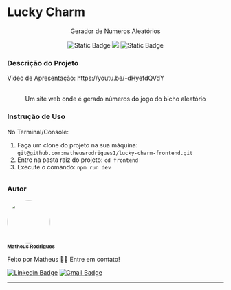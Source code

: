 <h1>Lucky Charm</h1>
<p align="center">Gerador de Numeros Aleatórios</p>
<p align="center">
     <a alt="NextJS">
        <img alt="Static Badge" src="https://img.shields.io/badge/NextJS-NextJS-black">
    </a>
    <a alt="Typescript">
        <img src="https://img.shields.io/badge/Typescript-Typescript-blue" />
    </a>
    <a alt="Bootstrap">
        <img alt="Static Badge" src="https://img.shields.io/badge/Bootstrap-Bootstrap-yellow">
    </a>
</p>

<h3>Descrição do Projeto</h3>
Video de Apresentação: https://youtu.be/-dHyefdQVdY


<p align="center">
<br>
Um site web onde é gerado números do jogo do bicho aleatório
</p>
</figure>

<h3>Instrução de Uso</h3>
<p>No Terminal/Console:</p>
<ol>
	<li>Faça um clone do projeto na sua máquina: <code>git@github.com:matheusrodrigues1/lucky-charm-frontend.git</code></li>
	<li>Entre na pasta raiz do projeto: <code>cd frontend</code></li> 
	<li>Execute o comando: <code>npm run dev</code></li>
</ol>
<h6></h6>


<h3>Autor</h3>

<a href="https://www.linkedin.com/in/matheus-rodrigues-1a1899231/">
 <img style="border-radius: 50%;" src="https://media.licdn.com/dms/image/D4D35AQGzqYL31HOogA/profile-framedphoto-shrink_200_200/0/1660356187895?e=1685559600&v=beta&t=jKwZqedJ1gWGA-zBMP-9i3jsWmybNwYOtI2G1tSWGUc" width="100px;" alt=""/>
 <br />
 <sub><b>Matheus Rodrigues</b></sub></a> <a href="" title="Instagram"></a>

Feito por Matheus 👋🏽 Entre em contato!

[![Linkedin Badge](https://img.shields.io/badge/-Matheus-blue?style=flat-square&logo=Linkedin&logoColor=white&link=https://www.linkedin.com/in/matheus-rodrigues-1a1899231/)](https://www.linkedin.com/in/matheus-rodrigues-1a1899231/)
[![Gmail Badge](https://img.shields.io/badge/-cm6131838@gmail.com-c14438?style=flat-square&logo=Gmail&logoColor=white&link=mailto:cm6131838@gmail.com)](mailto:cm6131838@gmail.com)
<hr>
